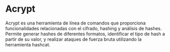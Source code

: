 # Acrypt
Acrypt es una herramienta de línea de comandos que proporciona funcionalidades relacionadas con el cifrado, hashing y análisis de hashes. Permite generar hashes de diferentes formatos, identificar el tipo de hash a partir de su valor, y realizar ataques de fuerza bruta utilizando la herramienta hashcat.
